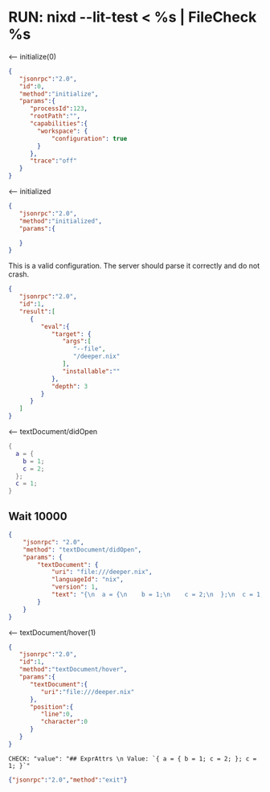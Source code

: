 # RUN: nixd --lit-test < %s | FileCheck %s


<-- initialize(0)

```json
{
   "jsonrpc":"2.0",
   "id":0,
   "method":"initialize",
   "params":{
      "processId":123,
      "rootPath":"",
      "capabilities":{
        "workspace": {
            "configuration": true
        }
      },
      "trace":"off"
   }
}
```

<-- initialized

```json
{
   "jsonrpc":"2.0",
   "method":"initialized",
   "params":{

   }
}
```

This is a valid configuration.
The server should parse it correctly and do not crash.

```json
{
   "jsonrpc":"2.0",
   "id":1,
   "result":[
      {
         "eval":{
            "target": {
               "args":[
                  "--file",
                  "/deeper.nix"
               ],
               "installable":""
            },
            "depth": 3
         }
      }
   ]
}
```
<-- textDocument/didOpen

```nix
{
  a = {
    b = 1;
    c = 2;
  };
  c = 1;
}
```

## Wait 10000

```json
{
    "jsonrpc": "2.0",
    "method": "textDocument/didOpen",
    "params": {
        "textDocument": {
            "uri": "file:///deeper.nix",
            "languageId": "nix",
            "version": 1,
            "text": "{\n  a = {\n    b = 1;\n    c = 2;\n  };\n  c = 1;\n}\n"
        }
    }
}
```

<-- textDocument/hover(1)

```json
{
   "jsonrpc":"2.0",
   "id":1,
   "method":"textDocument/hover",
   "params":{
      "textDocument":{
         "uri":"file:///deeper.nix"
      },
      "position":{
         "line":0,
         "character":0
      }
   }
}
```

```
CHECK: "value": "## ExprAttrs \n Value: `{ a = { b = 1; c = 2; }; c = 1; }`"
```

```json
{"jsonrpc":"2.0","method":"exit"}
```

